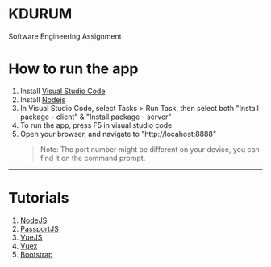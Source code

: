 # KDURUM
Software Engineering Assignment

# How to run the app
1. Install [Visual Studio Code](https://code.visualstudio.com/)
2. Install [Nodejs](https://nodejs.org)
3. In Visual Studio Code, select Tasks > Run Task, then select both "Install package - client" & "Install package - server"
4. To run the app, press F5 in visual studio code
5. Open your browser, and navigate to "http://locahost:8888" 
    > Note: The port number might be different on your device, you can find it on the command prompt.

---------------
# Tutorials
1. [NodeJS](https://youtu.be/w-7RQ46RgxU)
2. [PassportJS](https://youtu.be/sakQbeRjgwg)
3. [VueJS](https://youtu.be/5LYrN_cAJoA)
4. [Vuex](https://youtu.be/BGAu__J4xoc)
5. [Bootstrap](https://youtu.be/xvfm7IpEkBk)